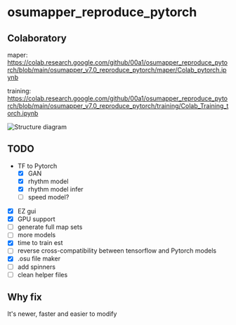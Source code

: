 # osumapper_reproduce_pytorch
 
## Colaboratory

maper: https://colab.research.google.com/github/00a1/osumapper_reproduce_pytorch/blob/main/osumapper_v7.0_reproduce_pytorch/maper/Colab_pytorch.ipynb

training: https://colab.research.google.com/github/00a1/osumapper_reproduce_pytorch/blob/main/osumapper_v7.0_reproduce_pytorch/training/Colab_Training_torch.ipynb

![Structure diagram](https://i.imgur.com/QfImd1k.png)

## TODO

- TF to Pytorch
    - [x] GAN
    - [x] rhythm model
	- [x] rhythm model infer
	- [ ] speed model?
- [x] EZ gui
- [x] GPU support
- [ ] generate full map sets
- [ ] more models
- [x] time to train est
- [ ] reverse cross-compatibility between tensorflow and Pytorch models
- [x] .osu file maker
- [ ] add spinners
- [ ] clean helper files
## Why fix

It's newer, faster and easier to modify